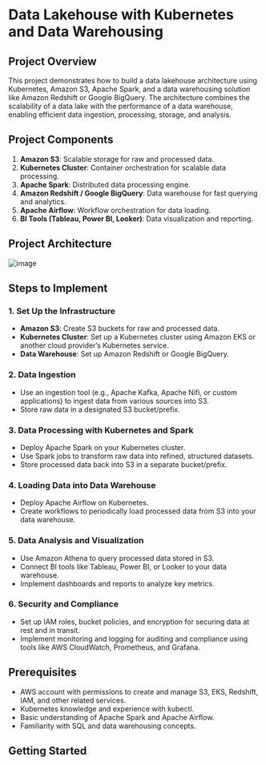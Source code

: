 # Data Lakehouse with Kubernetes and Data Warehousing

## Project Overview

This project demonstrates how to build a data lakehouse architecture using Kubernetes, Amazon S3, Apache Spark, and a data warehousing solution like Amazon Redshift or Google BigQuery.
The architecture combines the scalability of a data lake with the performance of a data warehouse, enabling efficient data ingestion, processing, storage, and analysis.

## Project Components

1. **Amazon S3**: Scalable storage for raw and processed data.
2. **Kubernetes Cluster**: Container orchestration for scalable data processing.
3. **Apache Spark**: Distributed data processing engine.
4. **Amazon Redshift / Google BigQuery**: Data warehouse for fast querying and analytics.
5. **Apache Airflow**: Workflow orchestration for data loading.
6. **BI Tools (Tableau, Power BI, Looker)**: Data visualization and reporting.

## Project Architecture
![image](https://github.com/EthanNorton/Datalake-AWS/assets/86625413/4a49eabf-9882-42bd-9ebc-91b124a1d8da)


## Steps to Implement

### 1. Set Up the Infrastructure

- **Amazon S3**: Create S3 buckets for raw and processed data.
- **Kubernetes Cluster**: Set up a Kubernetes cluster using Amazon EKS or another cloud provider’s Kubernetes service.
- **Data Warehouse**: Set up Amazon Redshift or Google BigQuery.

### 2. Data Ingestion

- Use an ingestion tool (e.g., Apache Kafka, Apache Nifi, or custom applications) to ingest data from various sources into S3.
- Store raw data in a designated S3 bucket/prefix.

### 3. Data Processing with Kubernetes and Spark

- Deploy Apache Spark on your Kubernetes cluster.
- Use Spark jobs to transform raw data into refined, structured datasets.
- Store processed data back into S3 in a separate bucket/prefix.

### 4. Loading Data into Data Warehouse

- Deploy Apache Airflow on Kubernetes.
- Create workflows to periodically load processed data from S3 into your data warehouse.

### 5. Data Analysis and Visualization

- Use Amazon Athena to query processed data stored in S3.
- Connect BI tools like Tableau, Power BI, or Looker to your data warehouse.
- Implement dashboards and reports to analyze key metrics.

### 6. Security and Compliance

- Set up IAM roles, bucket policies, and encryption for securing data at rest and in transit.
- Implement monitoring and logging for auditing and compliance using tools like AWS CloudWatch, Prometheus, and Grafana.

## Prerequisites

- AWS account with permissions to create and manage S3, EKS, Redshift, IAM, and other related services.
- Kubernetes knowledge and experience with kubectl.
- Basic understanding of Apache Spark and Apache Airflow.
- Familiarity with SQL and data warehousing concepts.

## Getting Started

